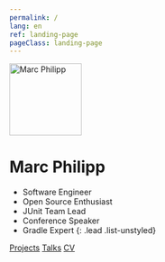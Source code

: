 ```yaml
---
permalink: /
lang: en
ref: landing-page
pageClass: landing-page
---
```


<img src="https://secure.gravatar.com/avatar/956c7d246841e8507a1e1b96842994db?s=256" alt="Marc Philipp" class="img-circle" style="width:128px; height:128px;" />

# Marc Philipp

- Software Engineer
- Open Source Enthusiast
- JUnit Team Lead
- Conference Speaker
- Gradle Expert
{: .lead .list-unstyled}

<div class="btn-group" role="group" style="min-width: 200px">
    <a class="btn btn-default" href="https://github.com/marcphilipp" role="button"><i class="fab fa-github"></i> Projects</a>
    <a class="btn btn-default" href="{{ site.url }}/en/talks" role="button"><i class="fa fa-microphone"></i> Talks</a>
    <a class="btn btn-default" href="https://www.linkedin.com/in/marcphilipp" role="button"><i class="fab fa-linkedin"></i> CV</a>
</div>
